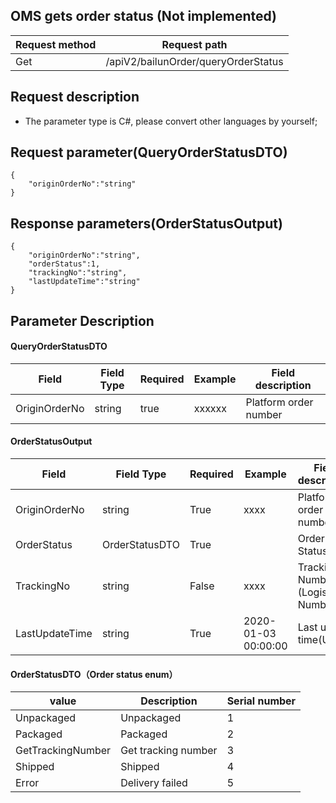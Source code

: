 ## OMS gets order status (Not implemented)

Request method | Request path
---|---
Get | /apiV2/bailunOrder/queryOrderStatus

## Request description

- The parameter type is C#, please convert other languages by yourself;

## Request parameter(QueryOrderStatusDTO)

```
{
	"originOrderNo":"string"
}
```



## Response parameters(OrderStatusOutput)

```
{
	"originOrderNo":"string",
	"orderStatus":1,
	"trackingNo":"string",
	"lastUpdateTime":"string"
}
```



## Parameter Description

#### QueryOrderStatusDTO

| Field          | Field Type | Required | Example   | Field description |
| ------------- | ---------- | ------ | -------- | -------- |
| OriginOrderNo | string | true | xxxxxx |Platform order number



#### OrderStatusOutput

| Field          | Field Type | Required | Example   | Field description |
| -------------- | ------------------ | ------------------- | -------------- | -------- |
| OriginOrderNo | string | True | xxxx | Platform order number         |
| OrderStatus | OrderStatusDTO | True |  | Order Status         | 
| TrackingNo | string | False | xxxx | Tracking Number (Logistic Number)   |
| LastUpdateTime | string | True | 2020-01-03 00:00:00 | Last update time(UTC) |



#### OrderStatusDTO（Order status enum）

| value              | Description       | Serial number |
| ----------------- | ---------- | ---- |
| Unpackaged        | Unpackaged     | 1    |
| Packaged          | Packaged     | 2    |
| GetTrackingNumber | Get tracking number | 3    |
| Shipped           | Shipped     | 4    |
| Error             | Delivery failed   | 5    |

